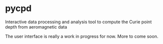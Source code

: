 # pycpd
Interactive data processing and analysis tool to compute the Curie point depth from aeromagnetic data

The user interface is really a work in progress for now.  More to come soon.
